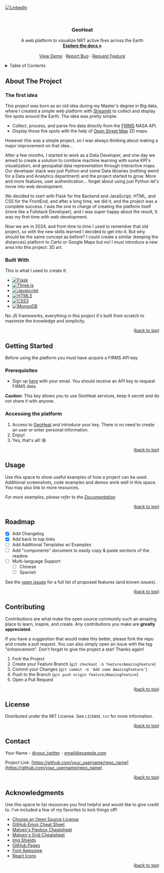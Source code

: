 <!-- Improved compatibility of back to top link: See: https://github.com/othneildrew/Best-README-Template/pull/73 -->
<a id="readme-top"></a>
<!--
*** Thanks for checking out the Best-README-Template. If you have a suggestion
*** that would make this better, please fork the repo and create a pull request
*** or simply open an issue with the tag "enhancement".
*** Don't forget to give the project a star!
*** Thanks again! Now go create something AMAZING! :D
-->



<!-- PROJECT SHIELDS -->
<!--
*** I'm using markdown "reference style" links for readability.
*** Reference links are enclosed in brackets [ ] instead of parentheses ( ).
*** See the bottom of this document for the declaration of the reference variables
*** for contributors-url, forks-url, etc. This is an optional, concise syntax you may use.
*** https://www.markdownguide.org/basic-syntax/#reference-style-links
-->
<!--Contributors][contributors-shield]][contributors-url]
[![Forks][forks-shield]][forks-url]
[![Stargazers][stars-shield]][stars-url]
[![Issues][issues-shield]][issues-url]
[![MIT License][license-shield]][license-url]-->
[![LinkedIn][linkedinbadge]][linkedinurl]

<!-- PROJECT LOGO -->
<br/>
<div align="center">
  <h3 align="center">GeoHeat</h3>
  <p align="center">
    A web platform to visualize NRT active fires across the Earth
    <br/>
    <a href="https://github.com/othneildrew/Best-README-Template"><strong>Explore the docs »</strong></a>
    <br/>
    <br/>
    <a href="https://github.com/othneildrew/Best-README-Template">View Demo</a>
    ·
    <a href="https://github.com/othneildrew/Best-README-Template/issues/new?labels=bug&template=bug-report---.md">Report Bug</a>
    ·
    <a href="https://github.com/othneildrew/Best-README-Template/issues/new?labels=enhancement&template=feature-request---.md">Request Feature</a>
  </p>
</div>

<!-- TABLE OF CONTENTS -->
<details>
  <summary>Table of Contents</summary>
  <ol>
    <li>
      <a href="#about-the-project">About The Project</a>
      <ul>
        <li><a href="#built-with">Built With</a></li>
      </ul>
    </li>
    <li>
      <a href="#getting-started">Getting Started</a>
      <ul>
        <li><a href="#prerequisites">Prerequisites</a></li>
        <li><a href="#installation">Installation</a></li>
      </ul>
    </li>
    <li><a href="#usage">Usage</a></li>
    <li><a href="#roadmap">Roadmap</a></li>
    <li><a href="#contributing">Contributing</a></li>
    <li><a href="#license">License</a></li>
    <li><a href="#contact">Contact</a></li>
    <li><a href="#acknowledgments">Acknowledgments</a></li>
  </ol>
</details>

<!-- ABOUT THE PROJECT -->
## About The Project

### The first idea

This project was born as an old idea during my Master's degree in Big data, where I created a simple web platform with [Streamlit][streamliturl] to collect and display fire spots around the Earth.
The idea was pretty simple:
* Collect, process, and parse fire data directly from the [FIRMS][firmsurl] NASA API.
* Display those fire spots with the help of [Open Street Map][opentreetmapurl] 2D maps.

However this was a simple project, so I was always thinking about making a major improvement on that idea...

After a few months, I started to work as a Data Developer, and one day we aimed to create a solution to combine machine learning with some KPI's visualization, and geospatial data representation through interactive maps. 
Our developer stack was just Python and some Data libraries (nothing weird for a Data and Analytics department) and the project started to grow. 
More and more features, user authentication... forget about using just Python let's move into web development.

We decided to start with Flask for the Backend and JavaScript, HTML, and CSS for the FrontEnd, and after a long time, we did it, and the project was a complete success.
I was the one in charge of creating the platform itself (more like a Fullstack Developer), and I was super happy about the result, It was my first time with web development.

Now we are in 2024, and from time to time I used to remember that old project, so with the new skills learned I decided to get into it. 
But why should be the same concept as before? I could create a similar (keeping the distances) platform to Carto or Google Maps but no! I must introduce a new area into this project: 3D art.

### Built With

This is what I used to create it:

* [![Flask][flaskbadge]][flaskurl]
* [![Three.js][threejsbadge]][threejsurl]
* [![Javascript][javascriptbadge]][javascripturl]
* [![HTML5][htmlbadge]][htmlurl]
* [![CSS3][cssbadge]][cssurl]
* [![MongoDB][mongodbbadge]][mongodburl]

No JS frameworks, everything in this project it's built from scratch to maximize the knowledge and simplicity.
<p align="right">(<a href="#readme-top">back to top</a>)</p>

<!-- GETTING STARTED -->
## Getting Started

Before using the platform you must have acquire a FIRMS API key.

### Prerequisites

* Sign up [here][firmskeyurl] with your email. You should receive an API key to request FIRMS data.

**Caution**: This key allows you to use GeoHeat services, keep it secret and do not share it with anyone.

### Accessing the platform

1. Access to [GeoHeat][geoheaturl] and introduce your key. There is no need to create an user or enter personal information.
2. Enjoy!
3. Yes, that's all! :smile:

<p align="right">(<a href="#readme-top">back to top</a>)</p>

<!-- USAGE EXAMPLES -->
## Usage

Use this space to show useful examples of how a project can be used. Additional screenshots, code examples and demos work well in this space. You may also link to more resources.

_For more examples, please refer to the [Documentation](https://example.com)_

<p align="right">(<a href="#readme-top">back to top</a>)</p>

<!-- ROADMAP -->
## Roadmap

- [x] Add Changelog
- [x] Add back to top links
- [ ] Add Additional Templates w/ Examples
- [ ] Add "components" document to easily copy & paste sections of the readme
- [ ] Multi-language Support
    - [ ] Chinese
    - [ ] Spanish

See the [open issues](https://github.com/othneildrew/Best-README-Template/issues) for a full list of proposed features (and known issues).

<p align="right">(<a href="#readme-top">back to top</a>)</p>



<!-- CONTRIBUTING -->
## Contributing

Contributions are what make the open source community such an amazing place to learn, inspire, and create. Any contributions you make are **greatly appreciated**.

If you have a suggestion that would make this better, please fork the repo and create a pull request. You can also simply open an issue with the tag "enhancement".
Don't forget to give the project a star! Thanks again!

1. Fork the Project
2. Create your Feature Branch (`git checkout -b feature/AmazingFeature`)
3. Commit your Changes (`git commit -m 'Add some AmazingFeature'`)
4. Push to the Branch (`git push origin feature/AmazingFeature`)
5. Open a Pull Request

<p align="right">(<a href="#readme-top">back to top</a>)</p>



<!-- LICENSE -->
## License

Distributed under the MIT License. See `LICENSE.txt` for more information.

<p align="right">(<a href="#readme-top">back to top</a>)</p>



<!-- CONTACT -->
## Contact

Your Name - [@your_twitter](https://twitter.com/your_username) - email@example.com

Project Link: [https://github.com/your_username/repo_name](https://github.com/your_username/repo_name)

<p align="right">(<a href="#readme-top">back to top</a>)</p>



<!-- ACKNOWLEDGMENTS -->
## Acknowledgments

Use this space to list resources you find helpful and would like to give credit to. I've included a few of my favorites to kick things off!

* [Choose an Open Source License](https://choosealicense.com)
* [GitHub Emoji Cheat Sheet](https://www.webpagefx.com/tools/emoji-cheat-sheet)
* [Malven's Flexbox Cheatsheet](https://flexbox.malven.co/)
* [Malven's Grid Cheatsheet](https://grid.malven.co/)
* [Img Shields](https://shields.io)
* [GitHub Pages](https://pages.github.com)
* [Font Awesome](https://fontawesome.com)
* [React Icons](https://react-icons.github.io/react-icons/search)

<p align="right">(<a href="#readme-top">back to top</a>)</p>

<!-- MARKDOWN LINKS & IMAGES -->
[geoheaturl]: https://github.com/FRM95/GeoHeat
[product-screenshot]: images/screenshot.png
[linkedinbadge]: https://img.shields.io/badge/-LinkedIn-black.svg?style=for-the-badge&logo=linkedin&colorB=555
[linkedinurl]: https://linkedin.com/in/miguelm25m
[streamliturl]: https://streamlit.io/
[firmsurl]: https://firms.modaps.eosdis.nasa.gov/
[opentreetmapurl]: https://www.openstreetmap.org/
[firmskeyurl]: https://firms.modaps.eosdis.nasa.gov/api/map_key/
[flaskurl]: https://flask.palletsprojects.com/en/3.0.x/
[flaskbadge]: https://img.shields.io/badge/Flask-52BBE6?logo=flask&logoColor=black&logoWidth=20
[threejsurl]: https://threejs.org/
[threejsbadge]: https://img.shields.io/badge/Threejs-A9792B?logo=threedotjs&logoColor=black&logoWidth=20
[javascripturl]: https://developer.mozilla.org/en/docs/Web/JavaScript
[javascriptbadge]: https://img.shields.io/badge/Javascript-F7DF1E?logo=javascript&logoColor=black&logoWidth=20
[mongodburl]: https://www.mongodb.com/es
[mongodbbadge]: https://img.shields.io/badge/MongoDB-02B78F?logo=mongodb&logoColor=black&logoWidth=20
[htmlurl]: https://developer.mozilla.org/en/docs/Web/HTML
[htmlbadge]: https://img.shields.io/badge/HTML-E34F26?logo=html5&logoColor=black&logoWidth=20
[cssurl]: https://developer.mozilla.org/en/docs/Web/CSS
[cssbadge]: https://img.shields.io/badge/CSS-4051B5?logo=css3&logoColor=black&logoWidth=20
